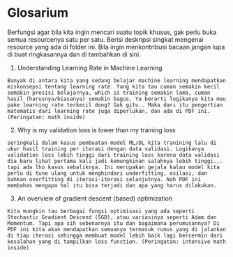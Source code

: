 # Glosarium
Berfungsi agar bila kita ingin mencari suatu topik khusus, gak perlu buka semua resourcenya satu per satu. Berisi deskripsi singkat mengenai resource yang ada di folder ini. Bila ingin menkontribusi bacaan jangan lupa di buat ringkasannya dan di tambahkan di sini.

1) Understanding Learning Rate in Machine Learning
```
Banyak di antara kita yang sedang belajar machine learning mendapatkan miskonsepsi tentang learning rate. Yang kita tau cuman semakin kecil semakin presisi belajarnya, which is training semakin lama, cuman hasil (harusnya/biasanya) semakin bagus. Ya berarti logikanya kita mau pake learning rate terkecil dong? Gak gitu.. Maka dari itu pengertian matematis dari learning rate juga diperlukan, dan ada di PDF ini. (Peringatan: math inside)
```

2) Why is my validation loss is lower than my training loss
```
seringkali dalam kasus pembuatan model ML/DL kita tranining lalu di ukur hasil training per iterasi dengan data validasi. Logikanya validation loss lebih tinggi dari training loss karena data validasi dia baru lihat pertama kali jadi kemungkinan salahnya lebih tinggi... tapi ada lho kasus sebaliknya. Ini merupakan gejala kalau model kita perlu di tune ulang untuk menghindari underfitting, osilasi, dan bahkan overfitting di iterasi-iterasi selanjutnya. Nah PDF ini membahas mengapa hal itu bisa terjadi dan apa yang harus dilakukan.
```

3) An overview of gradient descent (based) optimization
```
Kita mungkin tau berbagai fungsi optimisasi yang ada seperti Stochastic Gradient Descend (SGD), atau variasinya seperti Adam dan Momentum. Tapi apa sih sebenarnya itu dan bagaimana perumusannya? Di PDF ini kita akan mendapatkan semuanya termasuk rumus yang di jalankan di tiap iterasi sehingga membuat model lebih baik lagi bercermin dari kesalahan yang di tampilkan loss function. (Peringatan: intensive math inside)
```